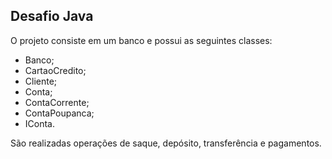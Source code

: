 ## Desafio Java

O projeto consiste em um banco e possui as seguintes classes:
- Banco;
- CartaoCredito;
- Cliente;
- Conta;
- ContaCorrente;
- ContaPoupanca;
- IConta.

São realizadas operações de saque, depósito, transferência e pagamentos.
